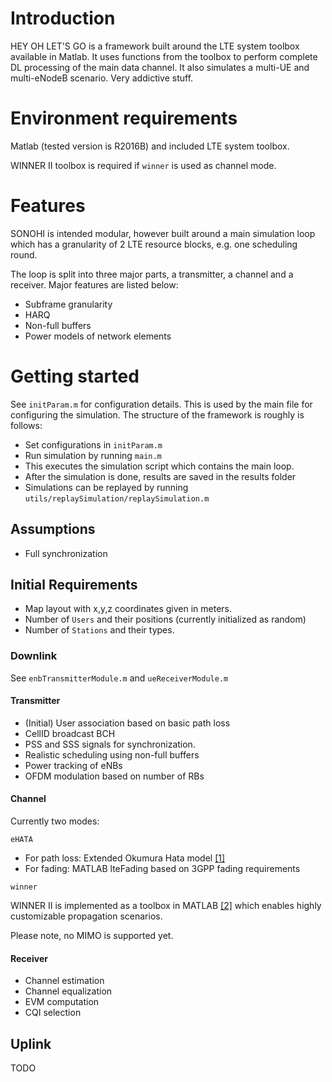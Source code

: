 # Introduction #
HEY OH LET'S GO is a framework built around the LTE system toolbox available in Matlab.
It uses functions from the toolbox to perform complete DL processing of the main data channel.
It also simulates a multi-UE and multi-eNodeB scenario.
Very addictive stuff.

# Environment requirements #
Matlab (tested version is R2016B) and included LTE system toolbox.

WINNER II toolbox is required if `winner` is used as channel mode.

# Features 

SONOHI is intended modular, however built around a main simulation loop which has a granularity of 2 LTE resource blocks, e.g. one scheduling round.

The loop is split into three major parts, a transmitter, a channel and a receiver. Major features are listed below:

* Subframe granularity
* HARQ
* Non-full buffers
* Power models of network elements

# Getting started

See `initParam.m` for configuration details. This is used by the main file for configuring the simulation. The structure of the framework is roughly is follows:

* Set configurations in `initParam.m`
* Run simulation by running `main.m`
* This executes the simulation script which contains the main loop.
* After the simulation is done, results are saved in the results folder
* Simulations can be replayed by running  `utils/replaySimulation/replaySimulation.m`

## Assumptions

* Full synchronization

## Initial Requirements

* Map layout with x,y,z coordinates given in meters.
* Number of `Users` and their positions (currently initialized as random)
* Number of `Stations` and their types.

### Downlink

See `enbTransmitterModule.m` and `ueReceiverModule.m`

#### Transmitter

* (Initial) User association based on basic path loss
* CellID broadcast BCH
* PSS and SSS signals for synchronization.
* Realistic scheduling using non-full buffers
* Power tracking of eNBs
* OFDM modulation based on number of RBs

#### Channel

Currently two modes:

`eHATA`

* For path loss: Extended Okumura Hata model [[1]](https://github.com/usnistgov/eHATA)
* For fading: MATLAB lteFading based on 3GPP fading requirements

`winner`

WINNER II is implemented as a toolbox in MATLAB [[2]](https://se.mathworks.com/matlabcentral/fileexchange/59690-winner-ii-channel-model-for-communications-system-toolbox) which enables highly customizable propagation scenarios.

Please note, no MIMO is supported yet.

#### Receiver

* Channel estimation
* Channel equalization
* EVM computation
* CQI selection


## Uplink

TODO


